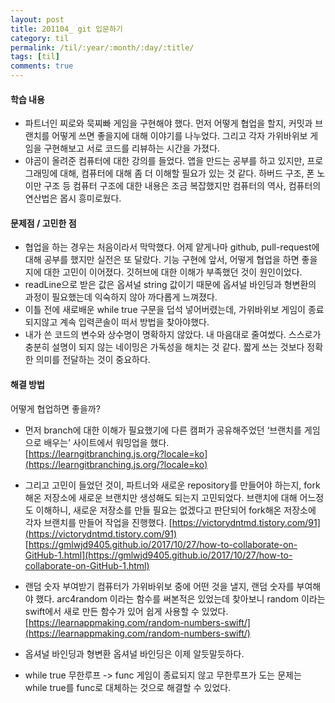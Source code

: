 ```yaml
---
layout: post
title: 201104_ git 입문하기
category: til
permalink: /til/:year/:month/:day/:title/
tags: [til]
comments: true
---
```


#### 학습 내용
 - 파트너인 찌로와 묵찌빠 게임을 구현해야 했다. 먼저 어떻게 협업을 할지, 커밋과 브랜치를 어떻게 쓰면 좋을지에 대해 이야기를 나누었다. 그리고 각자 가위바위보 게임을 구현해보고 서로 코드를 리뷰하는 시간을 가졌다.
 - 야곰이 올려준 컴퓨터에 대한 강의를 들었다. 앱을 만드는 공부를 하고 있지만, 프로그래밍에 대해, 컴퓨터에 대해 좀 더 이해할 필요가 있는 것 같다. 하버드 구조, 폰 노이만 구조 등 컴퓨터 구조에 대한 내용은 조금 복잡했지만 컴퓨터의 역사, 컴퓨터의 연산법은 몹시 흥미로웠다.

#### 문제점 / 고민한 점
- 협업을 하는 경우는 처음이라서 막막했다. 어제 얕게나마 github, pull-request에 대해 공부를 했지만 실전은 또 달랐다. 기능 구현에 앞서, 어떻게 협업을 하면 좋을지에 대한 고민이 이어졌다. 깃허브에 대한 이해가 부족했던 것이 원인이었다.
- readLine으로 받은 값은 옵셔널 string 값이기 때문에 옵셔널 바인딩과 형변환의 과정이 필요했는데 익숙하지 않아 까다롭게 느껴졌다.
- 이틀 전에 새로배운 while true 구문을 덥석 넣어버렸는데, 가위바위보 게임이 종료되지않고 계속 입력콘솔이 떠서 방법을 찾아야했다.
- 내가 쓴 코드의 변수와 상수명이 명확하지 않았다. 내 마음대로 줄여썼다. 스스로가 충분히 설명이 되지 않는 네이밍은 가독성을 해치는 것 같다. 짧게 쓰는 것보다 정확한 의미를 전달하는 것이 중요하다.

#### 해결 방법
어떻게 협업하면 좋을까?
-  먼저 branch에 대한 이해가 필요했기에 다른 캠퍼가 공유해주었던 ‘브랜치를 게임으로 배우는’ 사이트에서 워밍업을 했다.   
[https://learngitbranching.js.org/?locale=ko](https://learngitbranching.js.org/?locale=ko)   
- 그리고 고민이 들었던 것이, 파트너와 새로운 repository를 만들어야 하는지, fork해온 저장소에 새로운 브랜치만 생성해도 되는지 고민되었다. 브랜치에 대해 어느정도 이해하니, 새로운 저장소를 만들 필요는 없겠다고 판단되어 fork해온 저장소에 각자 브랜치를 만들어 작업을 진행했다.
[https://victorydntmd.tistory.com/91](https://victorydntmd.tistory.com/91)
[https://gmlwjd9405.github.io/2017/10/27/how-to-collaborate-on-GitHub-1.html](https://gmlwjd9405.github.io/2017/10/27/how-to-collaborate-on-GitHub-1.html)

- 랜덤 숫자 부여받기
 컴퓨터가 가위바위보 중에 어떤 것을 낼지, 랜덤 숫자를 부여해야 했다.  arc4random 이라는 함수를 써본적은 있었는데 찾아보니 random 이라는 swift에서 새로 만든 함수가 있어 쉽게 사용할 수 있었다.
[https://learnappmaking.com/random-numbers-swift/](https://learnappmaking.com/random-numbers-swift/)

- 옵셔널 바인딩과 형변환
 옵셔널 바인딩은 이제 알듯말듯하다.


- while true 무한루프 -> func
 게임이 종료되지 않고 무한루프가 도는 문제는 while true를 func로 대체하는 것으로 해결할 수 있었다.
